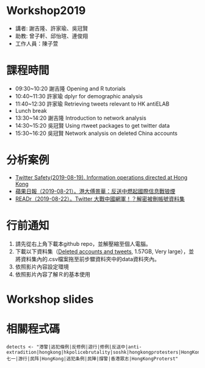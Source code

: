 # Workshop2019
- 講者: 謝吉隆、許家瑜、吳冠賢
- 助教: 曾子軒、邱怡瑄、連俊翔
- 工作人員：陳子萱

# 課程時間
- 09:30~10:20 謝吉隆 Opening and R tutorials
- 10:40~11:30 許家瑜 dplyr for demographic analysis
- 11:40~12:30 許家瑜 Retrieving tweets relevant to HK antiELAB
- Lunch break
- 13:30~14:20 謝吉隆 Introduction to network analysis
- 14:30~15:20 吳冠賢 Using rtweet packages to get twitter data
- 15:30~16:20 吳冠賢 Network analysis on deleted China accounts

# 分析案例
- [Twitter Safety(2019-08-19). Information operations directed at Hong Kong](https://blog.twitter.com/en_us/topics/company/2019/information_operations_directed_at_Hong_Kong.html)
- [蘋果日報（2019-08-21）。港大傅景華：反送中燃起國際信息戰狼煙](https://tw.appledaily.com/new/realtime/20190821/1620095/)
- [READr（2019-08-22）。Twitter 大戰中國網軍！？解密被刪帳號資料集](https://www.readr.tw/post/2013)

# 行前通知
1. 請先從右上角下載本github repo，並解壓縮至個人電腦。
2. 下載以下資料集（[Deleted accounts and tweets](https://www.dropbox.com/s/nix3qai2giu3lss/data.zip?dl=0), 1.57GB, Very large），並將資料集內的.csv檔案拖至前步驟資料夾中的data資料夾內。
3. 依照影片內容設定環境
4. 依照影片內容了解Ｒ的基本使用


# Workshop slides


# 相關程式碼
```
detects <- "港警|逃犯條例|反修例|遊行|修例|反送中|anti-extradition|hongkong|hkpolicebrutality|soshk|hongkongprotesters|HongKongPolice|hkpoliceforce|freedomHK|antiELAB|HongKongProtests|antiextraditionlaw|HongKongProtest|七一|游行|民阵|HongKong|逃犯条例|民陣|撐警|香港眾志|HongKongProterst"
```
 
